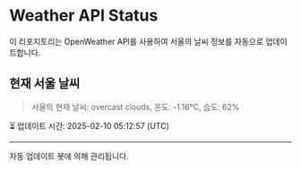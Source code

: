 
# Weather API Status

이 리포지토리는 OpenWeather API를 사용하여 서울의 날씨 정보를 자동으로 업데이트합니다.

## 현재 서울 날씨
> 서울의 현재 날씨: overcast clouds, 온도: -1.16°C, 습도: 62%

⏳ 업데이트 시간: 2025-02-10 05:12:57 (UTC)

---
자동 업데이트 봇에 의해 관리됩니다.
